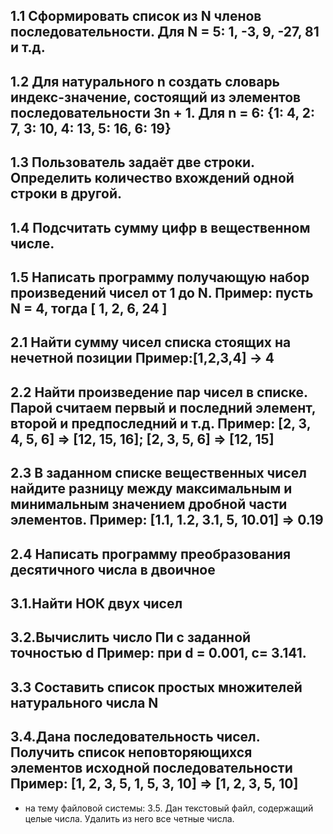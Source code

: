 1.1 Сформировать список из N членов последовательности. Для N = 5: 1, -3, 9, -27, 81 и т.д.
---------
1.2 Для натурального n создать словарь индекс-значение, состоящий из элементов последовательности 3n + 1. Для n = 6: {1: 4, 2: 7, 3: 10, 4: 13, 5: 16, 6: 19}
-------
1.3 Пользователь задаёт две строки. Определить количество вхождений одной строки в другой.
--------
1.4 Подсчитать сумму цифр в вещественном числе.
-----
1.5 Написать программу получающую набор произведений чисел от 1 до N. Пример: пусть N = 4, тогда [ 1, 2, 6, 24 ]   
-----
2.1	Найти сумму чисел списка стоящих на нечетной позиции
Пример:[1,2,3,4] -> 4
--------------
2.2	Найти произведение пар чисел в списке. Парой считаем первый и последний элемент, второй и предпоследний и т.д. 
Пример: [2, 3, 4, 5, 6] => [12, 15, 16]; [2, 3, 5, 6] => [12, 15] 
--------------
2.3	В заданном списке вещественных чисел найдите разницу между максимальным и минимальным значением дробной части элементов. 
Пример: [1.1, 1.2, 3.1, 5, 10.01] => 0.19
-----------
2.4	Написать программу преобразования десятичного числа в двоичное
-------------
3.1.Найти НОК двух чисел
-------------
3.2.Вычислить число Пи c заданной точностью d
Пример: при d = 0.001,  c= 3.141. 
------------
3.3 Составить список простых множителей натурального числа N
----------------
3.4.Дана последовательность чисел. Получить список неповторяющихся элементов исходной последовательности
Пример: [1, 2, 3, 5, 1, 5, 3, 10] => [1, 2, 3, 5, 10]
---------------
+ на тему файловой системы:
3.5.  Дан текстовый файл, содержащий целые числа. Удалить из него все четные числа. 
